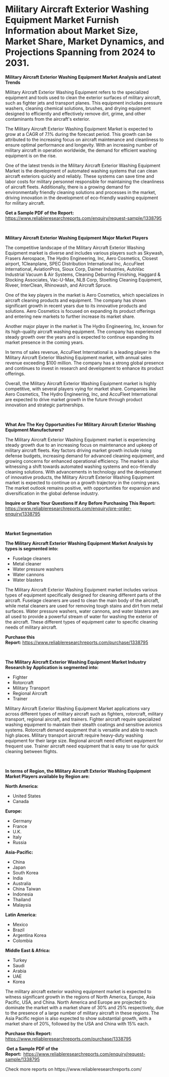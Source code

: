 <p><h1>Military Aircraft Exterior Washing Equipment Market Furnish Information about Market Size, Market Share, Market Dynamics, and Projections Spanning from 2024 to 2031.</h1></p><p><strong>Military Aircraft Exterior Washing Equipment Market Analysis and Latest Trends</strong></p>
<p><p>Military Aircraft Exterior Washing Equipment refers to the specialized equipment and tools used to clean the exterior surfaces of military aircraft, such as fighter jets and transport planes. This equipment includes pressure washers, cleaning chemical solutions, brushes, and drying equipment designed to efficiently and effectively remove dirt, grime, and other contaminants from the aircraft's exterior.</p><p>The Military Aircraft Exterior Washing Equipment Market is expected to grow at a CAGR of 7.1% during the forecast period. This growth can be attributed to the increasing focus on aircraft maintenance and cleanliness to ensure optimal performance and longevity. With an increasing number of military aircraft in operation worldwide, the demand for efficient washing equipment is on the rise.</p><p>One of the latest trends in the Military Aircraft Exterior Washing Equipment Market is the development of automated washing systems that can clean aircraft exteriors quickly and reliably. These systems can save time and labor costs for military personnel responsible for maintaining the cleanliness of aircraft fleets. Additionally, there is a growing demand for environmentally friendly cleaning solutions and processes in the market, driving innovation in the development of eco-friendly washing equipment for military aircraft.</p></p>
<p><strong>Get a Sample PDF of the Report:&nbsp;</strong> <a href="https://www.reliableresearchreports.com/enquiry/request-sample/1338795">https://www.reliableresearchreports.com/enquiry/request-sample/1338795</a></p>
<p>&nbsp;</p>
<p><strong>Military Aircraft Exterior Washing Equipment Major Market Players</strong></p>
<p><p>The competitive landscape of the Military Aircraft Exterior Washing Equipment market is diverse and includes various players such as Skywash, Frasers Aerospace, The Hydro Engineering, Inc, Aero Cosmetics, Closest airport, 1Cleanplane, SPEC Distribution International Inc, AccuFleet International, AviationPros, Sioux Corp, Daimer Industries, AutoVac Industrial Vacuum & Air Systems, Cleaning Deburring Finishing, Haggard & Stocking Associates, Vac-U-Max, NLB Corp, Stoelting Cleaning Equipment, Riveer, InterClean, Rhinowash, and Aircraft Spruce.</p><p>One of the key players in the market is Aero Cosmetics, which specializes in aircraft cleaning products and equipment. The company has shown significant growth in recent years due to its innovative products and solutions. Aero Cosmetics is focused on expanding its product offerings and entering new markets to further increase its market share.</p><p>Another major player in the market is The Hydro Engineering, Inc, known for its high-quality aircraft washing equipment. The company has experienced steady growth over the years and is expected to continue expanding its market presence in the coming years.</p><p>In terms of sales revenue, AccuFleet International is a leading player in the Military Aircraft Exterior Washing Equipment market, with annual sales revenue exceeding $100 million. The company has a strong global presence and continues to invest in research and development to enhance its product offerings.</p><p>Overall, the Military Aircraft Exterior Washing Equipment market is highly competitive, with several players vying for market share. Companies like Aero Cosmetics, The Hydro Engineering, Inc, and AccuFleet International are expected to drive market growth in the future through product innovation and strategic partnerships.</p></p>
<p>&nbsp;</p>
<p><strong>What Are The Key Opportunities For Military Aircraft Exterior Washing Equipment Manufacturers?</strong></p>
<p><p>The Military Aircraft Exterior Washing Equipment market is experiencing steady growth due to an increasing focus on maintenance and upkeep of military aircraft fleets. Key factors driving market growth include rising defense budgets, increasing demand for advanced cleaning equipment, and growing concerns for enhanced operational efficiency. The market is also witnessing a shift towards automated washing systems and eco-friendly cleaning solutions. With advancements in technology and the development of innovative products, the Military Aircraft Exterior Washing Equipment market is expected to continue on a growth trajectory in the coming years. The market outlook remains positive, with opportunities for expansion and diversification in the global defense industry.</p></p>
<p><strong>Inquire or Share Your Questions If Any Before Purchasing This Report:</strong> <a href="https://www.reliableresearchreports.com/enquiry/pre-order-enquiry/1338795">https://www.reliableresearchreports.com/enquiry/pre-order-enquiry/1338795</a></p>
<p>&nbsp;</p>
<p><strong>Market Segmentation</strong></p>
<p><strong>The Military Aircraft Exterior Washing Equipment Market Analysis by types is segmented into:</strong></p>
<p><ul><li>Fuselage cleaners</li><li>Metal cleaner</li><li>Water pressure washers</li><li>Water cannons</li><li>Water blasters</li></ul></p>
<p><p>The Military Aircraft Exterior Washing Equipment market includes various types of equipment specifically designed for cleaning different parts of the aircraft. Fuselage cleaners are used to clean the main body of the aircraft, while metal cleaners are used for removing tough stains and dirt from metal surfaces. Water pressure washers, water cannons, and water blasters are all used to provide a powerful stream of water for washing the exterior of the aircraft. These different types of equipment cater to specific cleaning needs of military aircraft.</p></p>
<p><strong>Purchase this Report:&nbsp;</strong><a href="https://www.reliableresearchreports.com/purchase/1338795">https://www.reliableresearchreports.com/purchase/1338795</a></p>
<p>&nbsp;</p>
<p><strong>The Military Aircraft Exterior Washing Equipment Market Industry Research by Application is segmented into:</strong></p>
<p><ul><li>Fighter</li><li>Rotorcraft</li><li>Military Transport</li><li>Regional Aircraft</li><li>Trainer</li></ul></p>
<p><p>Military Aircraft Exterior Washing Equipment Market applications vary across different types of military aircraft such as fighters, rotorcraft, military transport, regional aircraft, and trainers. Fighter aircraft require specialized washing equipment to maintain their stealth coatings and sensitive avionics systems. Rotorcraft demand equipment that is versatile and able to reach high places. Military transport aircraft require heavy-duty washing equipment for their large size. Regional aircraft need efficient equipment for frequent use. Trainer aircraft need equipment that is easy to use for quick cleaning between flights.</p></p>
<p>&nbsp;</p>
<p><strong>In terms of Region, the Military Aircraft Exterior Washing Equipment Market Players available by Region are:</strong></p>
<p>
    <p> <strong> North America: </strong>
        <ul>
            <li>United States</li>
            <li>Canada</li>
        </ul>
        </p> 
    <p> <strong> Europe: </strong>
        <ul>
            <li>Germany</li>
            <li>France</li>
            <li>U.K.</li>
            <li>Italy</li>
            <li>Russia</li>
        </ul>
        </p> 
    <p> <strong> Asia-Pacific: </strong>
        <ul>
            <li>China</li>
            <li>Japan</li>
            <li>South Korea</li>
            <li>India</li>
            <li>Australia</li>
            <li>China Taiwan</li>
            <li>Indonesia</li>
            <li>Thailand</li>
            <li>Malaysia</li>
        </ul>
        </p> 
    <p> <strong> Latin America: </strong>
        <ul>
            <li>Mexico</li>
            <li>Brazil</li>
            <li>Argentina Korea</li>
            <li>Colombia</li>
        </ul>
        </p> 
    <p> <strong> Middle East & Africa: </strong>
        <ul>
            <li>Turkey</li>
            <li>Saudi</li>
            <li>Arabia</li>
            <li>UAE</li>
            <li>Korea</li>
        </ul>
    </p>
    </p>
<p><p>The military aircraft exterior washing equipment market is expected to witness significant growth in the regions of North America, Europe, Asia Pacific, USA, and China. North America and Europe are projected to dominate the market with a market share of 30% and 25% respectively, due to the presence of a large number of military aircraft in these regions. The Asia Pacific region is also expected to show substantial growth, with a market share of 20%, followed by the USA and China with 15% each.</p></p>
<p><strong>Purchase this Report: </strong><a href="https://www.reliableresearchreports.com/purchase/1338795">https://www.reliableresearchreports.com/purchase/1338795</a></p>
<p>&nbsp;<strong>Get a Sample PDF of the Report:&nbsp;&nbsp;</strong><a href="https://www.reliableresearchreports.com/enquiry/request-sample/1338795">https://www.reliableresearchreports.com/enquiry/request-sample/1338795</a></p>
<p><strong></strong></p>
<p>Check more reports on https://www.reliableresearchreports.com/</p>